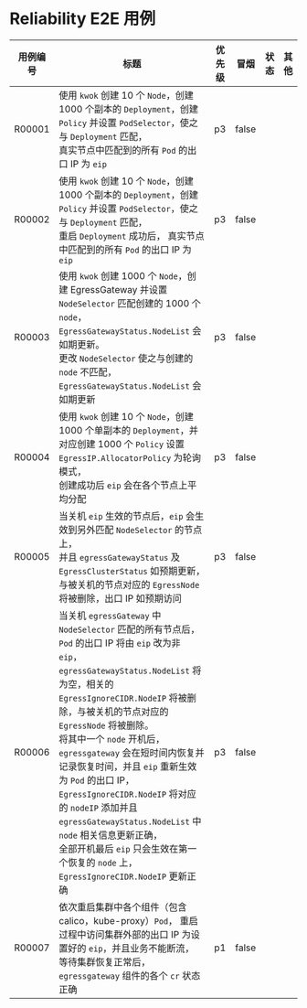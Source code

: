 <!--
# E2E Cases for Reliability

| Case ID | Title                                                                                                                                                                                                                                                                                                                                                                                                                                                                                                                                                                                                                                                                                                                                                                                            | Priority | Smoke   | Status | Other |
|---------|--------------------------------------------------------------------------------------------------------------------------------------------------------------------------------------------------------------------------------------------------------------------------------------------------------------------------------------------------------------------------------------------------------------------------------------------------------------------------------------------------------------------------------------------------------------------------------------------------------------------------------------------------------------------------------------------------------------------------------------------------------------------------------------------------|----------|---------|--------|-------|
| R00001  | Use `kwok` to create 10 `Node`, create `Deployment` with 1000 replicas, create `Policy` and set `PodSelector` to match `Deployment`,<br/>all matched `Pod`'s egress IP in the real node is `eip`                                                                                                                                                                                                                                                                                                                                                                                                                                                                                                                                                                                                 | p3       | false   |        |       |
| R00002  | Use `kwok` to create 10 `Node`, create `Deployment` with 1000 replicas, create `Policy` and set `PodSelector` to match `Deployment`,<br/>After restarting `Deployment` successfully, all matched `Pod`'s egress IP in the real node is `eip`                                                                                                                                                                                                                                                                                                                                                                                                                                                                                                                                                     | p3       | false   |        |       |
| R00003  | Use `kwok` to create 1000 `Node`, create EgressGateway and set `NodeSelector` to match the created 1000 `node`, `EgressGatewayStatus.NodeList` will be updated as expected. <br/> Change `NodeSelector` to not match the created `node`, `EgressGatewayStatus.NodeList` will be updated as expected                                                                                                                                                                                                                                                                                                                                                                                                                                                                                              | p3       | false   |        |       |
| R00004  | Use `kwok` to create 10 `Node`, create 1000 single-replicas `Deployment`, and create 1000 `Policy` correspondingly, set `EgressIP.AllocatorPolicy` to `RR` mode, <br/>after creating successfully `eip` will be evenly distributed on each node                                                                                                                                                                                                                                                                                                                                                                                                                                                                                                                                                  | p3       | false   |        |       |
| R00005  | When the node where `eip` takes effect is shut down, `eip` will take effect to another node matching `NodeSelector`, and `egressGatewayStatus` and `EgressClusterStatus` are updated as expected, and the `EgressNode` corresponding to the shutdown node ` will be deleted and the egress IP will be accessed as expected                                                                                                                                                                                                                                                                                                                                                                                                                                                                       | p3       | false   |        |       |
| R00006  | After shutting down all nodes matched by `NodeSelector` in `egressGateway`,<br/>`Pod`’s egress IP will be changed from `eip` to non-`eip`, `egressGatewayStatus.NodeList` will be empty, and the related `EgressIgnoreCIDR.NodeIP` will be deleted and the `EgressNode` corresponding to the shutdown node will be deleted. <br/> After one of the `node` is turned on, `egressgateway` will recover in a short time and record the recovery time, and `eip` will be revalidated as the egress IP of `Pod`, and the `nodeIP` will be added to `EgressIgnoreCIDR.NodeIP` and `node` related information in `egressGatewayStatus.NodeList` is updated correctly, <br/>after all boots, `eip` will only take effect on the first recovered `node`, and `EgressIgnoreCIDR.NodeIP` is updated correct | p3       | false   |        |       |
| R00007  | Restart each component in the cluster (including calico, kube-proxy) `Pod` in turn. During the restart process, the access IP to outside the cluster is the set `eip` before, and the traffic cannot be interrupted. After the cluster returns to normal, `egressgateway` The individual `cr` state of the component is correct                                                                                                                                                                                                                                                                                                                                                                                                                                                                  | p1       | false   |        |       |
-->
# Reliability E2E 用例 

| 用例编号   | 标题                                                                                                                                                                                                                                                                                                                                                                                                                                           | 优先级 | 冒烟    | 状态  | 其他  |
|--------|----------------------------------------------------------------------------------------------------------------------------------------------------------------------------------------------------------------------------------------------------------------------------------------------------------------------------------------------------------------------------------------------------------------------------------------------|-----|-------|-----|-----|
| R00001 | 使用 `kwok` 创建 10 个 `Node`，创建 1000 个副本的 `Deployment`，创建 `Policy` 并设置 `PodSelector`，使之与 `Deployment` 匹配，<br/> 真实节点中匹配到的所有 `Pod` 的出口 IP 为 `eip`                                                                                                                                                                                                                                                                                                  | p3  | false |     |     |
| R00002 | 使用 `kwok` 创建 10 个 `Node`，创建 1000 个副本的 `Deployment`，创建 `Policy` 并设置 `PodSelector`，使之与 `Deployment` 匹配，<br/>重启 `Deployment` 成功后， 真实节点中匹配到的所有 `Pod` 的出口 IP 为 `eip`                                                                                                                                                                                                                                                                              | p3  | false |     |     |
| R00003 | 使用 `kwok` 创建 1000 个 `Node`，创建 EgressGateway 并设置 `NodeSelector` 匹配创建的 1000 个 `node`，`EgressGatewayStatus.NodeList` 会如期更新。<br/> 更改 `NodeSelector` 使之与创建的 `node` 不匹配，`EgressGatewayStatus.NodeList` 会如期更新                                                                                                                                                                                                                                       | p3  | false |     |     |
| R00004 | 使用 `kwok` 创建 10 个 `Node`，创建 1000 个单副本的 `Deployment`，并对应创建 1000 个 `Policy` 设置 `EgressIP.AllocatorPolicy` 为轮询模式，<br/>创建成功后 `eip` 会在各个节点上平均分配                                                                                                                                                                                                                                                                                                   | p3  | false |     |     |
| R00005 | 当关机 `eip` 生效的节点后，`eip` 会生效到另外匹配 `NodeSelector` 的节点上，<br/>并且 `egressGatewayStatus` 及 `EgressClusterStatus` 如预期更新，与被关机的节点对应的 `EgressNode` 将被删除，出口 IP 如预期访问                                                                                                                                                                                                                                                                                     | p3  | false |     |     |
| R00006 | 当关机 `egressGateway` 中 `NodeSelector` 匹配的所有节点后，<br/>`Pod` 的出口 IP 将由 `eip` 改为非 `eip`，`egressGatewayStatus.NodeList` 将为空，相关的 `EgressIgnoreCIDR.NodeIP` 将被删除，与被关机的节点对应的 `EgressNode` 将被删除。<br/> 将其中一个 `node` 开机后，`egressgateway` 会在短时间内恢复并记录恢复时间，并且 `eip` 重新生效为 `Pod` 的出口 IP，`EgressIgnoreCIDR.NodeIP` 将对应的 `nodeIP` 添加并且 `egressGatewayStatus.NodeList` 中 `node` 相关信息更新正确，<br/>全部开机最后 `eip` 只会生效在第一个恢复的 `node` 上，`EgressIgnoreCIDR.NodeIP` 更新正确 | p3  | false |     |     |
| R00007 | 依次重启集群中各个组件（包含 calico，kube-proxy）`Pod`， 重启过程中访问集群外部的出口 IP 为设置好的 `eip`，并且业务不能断流， 等待集群恢复正常后，`egressgateway` 组件的各个 `cr` 状态正确                                                                                                                                                                                                                                                                                                                    | p1  | false |     |     |
